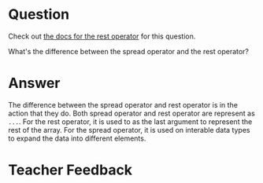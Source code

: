 # Question

Check out [the docs for the rest operator](https://developer.mozilla.org/en-US/docs/Web/JavaScript/Reference/Functions/rest_parameters) for this question.

What's the difference between the spread operator and the rest operator?

# Answer

The difference between the spread operator and rest operator is in the action that they do. Both spread operator and rest operator are represent as `...`. For the rest operator, it is used to as the last argument to represent the rest of the array. For the spread operator, it is used on interable data types to expand the data into different elements.

# Teacher Feedback
